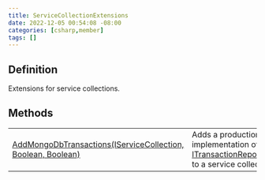 ```yaml
---
title: ServiceCollectionExtensions
date: 2022-12-05 00:54:08 -08:00
categories: [csharp,member]
tags: []
---
```


## Definition

Extensions for service collections.

## Methods
<table><tr><td><!--/posts/csharp.member.entitydb.mongodb.extensions.servicecollectionextensions.addmongodbtransactions/--><a href='#'>AddMongoDbTransactions(IServiceCollection, Boolean, Boolean)</a></td><td>
Adds a production-ready implementation of <a href='/posts/csharp.member.entitydb.abstractions.transactions.itransactionrepositoryfactory/'>ITransactionRepositoryFactory</a> to a service
collection.
</td></tr></table>
